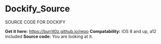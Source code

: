 # Dockify_Source
SOURCE CODE FOR DOCKIFY

**Get it here:** https://burrit0z.github.io/repo
**Compatability:** iOS 8 and up, a12 included
**Source code:** You are looking at it.
